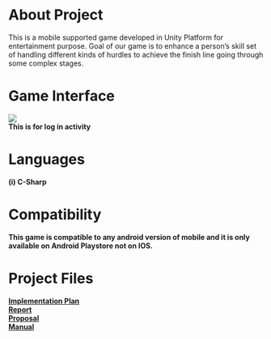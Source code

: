 <h1>About Project</h1>
  
This is a mobile supported game developed in Unity Platform for entertainment purpose. Goal of our game is to enhance a person’s skill set of handling different kinds of hurdles to achieve the finish line going through some complex stages.

<h1>Game Interface</h1>
<img src="https://raousama1122.github.io/Death-Race-Game/Death Race_Manual.pdf"/><br/>
<b>This is for log in activity<b/>
<h1>Languages</h1>
  
(i) C-Sharp

<h1>Compatibility</h1>

This game is compatible to any android version of mobile and it is only available on Android Playstore not on IOS.

<h1> Project Files </h1>
<a href="https://raousama1122.github.io/Death-Race-Game/Implementation Plan.pdf">Implementation Plan</a><br/>
<a href="https://raousama1122.github.io/Death-Race-Game/Death Race_Report.pdf">Report</a><br/>
<a href="https://raousama1122.github.io/Death-Race-Game/Death Race_Proposal.pdf">Proposal</a><br/>
<a href="https://raousama1122.github.io/Death-Race-Game/Death Race_Manual.pdf">Manual</a><br/>

